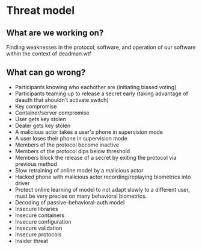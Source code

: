 # Threat model

## What are we working on?

Finding weaknesses in the protocol, software, and operation of our software within the context of deadman.wtf

## What can go wrong?

* Participants knowing who eachother are (initiating biased voting)
* Participants teaming up to release a secret early (taking advantage of deauth that shouldn't activate switch)
* Key compromise
* Container/server compromise
* User gets key stolen
* Dealer gets key stolen
* A malicious actor takes a user's phone in supervision mode
* A user loses their phone in supervision mode
* Members of the protocol become inactive
* Members of the protocol dips below threshold
* Members block the release of a secret by exiting the protocol via previous method
* Slow retraining of online model by a malicious actor
* Hacked phone with malicious actor recording/replaying biometrics into driver
* Protect online learning of model to not adapt slowly to a different user, must be very precise on many behavioral biometrics.
* Decoding of passive-behavioral-auth model
* Insecure libraries
* Insecure containers
* Insecure configuration
* Insecure validation
* Insecure protocols
* Insider threat
